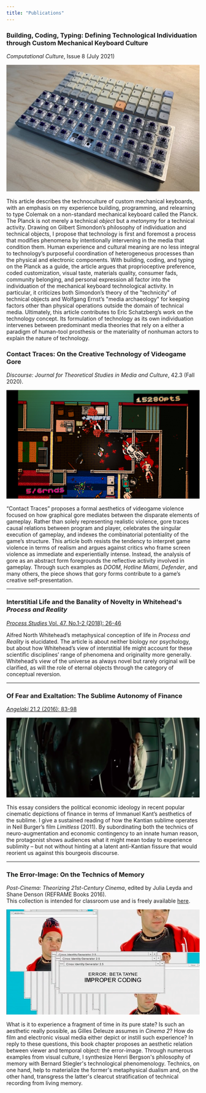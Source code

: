```yaml
---
title: "Publications"
---
```

### Building, Coding, Typing: Defining Technological Individuation through Custom Mechanical Keyboard Culture

_Computational Culture_, Issue 8 (July 2021)

![Planck with XDA Canvas](planck.jpg)

This article describes the technoculture of custom mechanical keyboards, with an emphasis on my experience building, programming, and relearning to type Colemak on a non-standard mechanical keyboard called the Planck.
The Planck is not merely a technical _object_ but a _metonymy_ for a technical activity.
Drawing on Gilbert Simondon’s philosophy of individuation and technical objects, I propose that technology is first and foremost a process that modifies phenomena by intentionally intervening in the media that condition them.
Human experience and cultural meaning are no less integral to technology’s purposeful coordination of heterogeneous processes than the physical and electronic components.
With building, coding, and typing on the Planck as a guide, the article argues that proprioceptive preference, coded customization, visual taste, materials quality, consumer fads, community belonging, and personal expression all factor into the individuation of the mechanical keyboard technological activity.
In particular, it criticizes both Simondon’s theory of the "technicity" of technical objects and Wolfgang Ernst’s "media archaeology" for keeping factors other than physical operations outside the domain of technical media.
Ultimately, this article contributes to Eric Schatzberg’s work on the technology concept.
Its formulation of technology as its own individuation intervenes between predominant media theories that rely on a either a paradigm of human-tool prosthesis or the materiality of nonhuman actors to explain the nature of technology. 


### Contact Traces: On the Creative Technology of Videogame Gore

*Discourse: Journal for Theoretical Studies in Media and Culture*, 42.3 (Fall 2020).

![Hotline Miami](hotline-miami.png)

“Contact Traces” proposes a formal aesthetics of videogame violence focused on how graphical gore mediates between the disparate elements of gameplay. Rather than solely representing realistic violence, gore traces causal relations between program and player, celebrates the singular execution of gameplay, and indexes the combinatorial potentiality of the game’s structure. This article both resists the tendency to interpret game violence in terms of realism and argues against critics who frame screen violence as immediate and experientially intense. Instead, the analysis of gore as an abstract form foregrounds the reflective activity involved in gameplay. Through such examples as *DOOM*, *Hotline Miami*, *Defender*, and many others, the piece shows that gory forms contribute to a game’s creative self-presentation.

<hr>

### Interstitial Life and the Banality of Novelty in Whitehead's *Process and Reality*

<a class="pub-link" href="https://www.jstor.org/stable/10.5406/processstudies.47.1-2.0026#metadata_info_tab_contents" target="_blank"><i>Process Studies</i> Vol. 47, No.1-2 (2018): 26-46</a>

Alfred North Whitehead’s metaphysical conception of life in <i>Process and Reality</i> is elucidated. The article is about neither biology nor psychology, but about how Whitehead’s view of interstitial life might account for these scientific disciplines’ range of phenomena and originality more generally. Whitehead’s view of the universe as always novel but rarely original will be clarified, as will the role of eternal objects through the category of conceptual reversion.
<hr>

### Of Fear and Exaltation: The Sublime Autonomy of Finance

<a class="pub-link" href="https://www.tandfonline.com/doi/abs/10.1080/0969725X.2016.1182728" target="_blank"><i>Angelaki</i> 21.2 (2016): 83-98</a></p>

![Limitless Scoping View](limitless-scoping-view.png)

This essay considers the political economic ideology in recent popular cinematic depictions of finance in terms of Immanuel Kant’s aesthetics of the sublime. I give a sustained reading of how the Kantian sublime operates in Neil Burger’s film <i>Limitless</i> (2011). By subordinating both the technics of neuro-augmentation and economic contingency to an innate human reason, the protagonist shows audiences what it might mean today to experience sublimity – but not without hinting at a latent anti-Kantian fissure that would reorient us against this bourgeois discourse.
<hr>

### The Error-Image: On the Technics of Memory

<i>Post-Cinema: Theorizing 21st-Century Cinema</i>, edited by Julia Leyda and Shane Denson (REFRAME Books 2016).  
This collection is intended for classroom use and is freely available <a href="http://reframe.sussex.ac.uk/post-cinema/" target="_blank" title="reframe.sussex.ac.uk/post-cinema/">here</a>.

![Celery Man](celery-man-1.png)

What is it to experience a fragment of time in its pure state? Is such an aesthetic really possible, as Gilles Deleuze assumes in <i>Cinema 2</i>? How do film and electronic visual media either depict or instill such experience? In reply to these questions, this book chapter proposes an aesthetic relation between viewer and temporal object: the error-image. Through numerous examples from visual culture, I synthesize Henri Bergson's philosophy of memory with Bernard Stiegler's technological phenomenology. Technics, on one hand, help to materialize the former's metaphysical dualism and, on the other hand, transgress the latter's clearcut stratification of technical recording from living memory.

